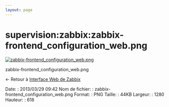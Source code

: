 ```yaml
---
layout: page
---
```


supervision:zabbix:zabbix-frontend\_configuration\_web.png
==========================================================

[![zabbix-frontend\_configuration\_web.png](../..//assets/media/supervision/zabbix/zabbix-frontend_configuration_web.png@cache=&w=900&h=434 "zabbix-frontend_configuration_web.png")](../..//assets/media/supervision/zabbix/zabbix-frontend_configuration_web.png@cache= "Afficher le fichier original")

zabbix-frontend\_configuration\_web.png

← Retour à [Interface Web de
Zabbix](../../../zabbix/zabbix-interface.html "zabbix:zabbix-interface")

Date:
:   2013/03/29 09:42
Nom de fichier:
:   zabbix-frontend\_configuration\_web.png
Format:
:   PNG
Taille:
:   44KB
Largeur:
:   1280
Hauteur:
:   618

